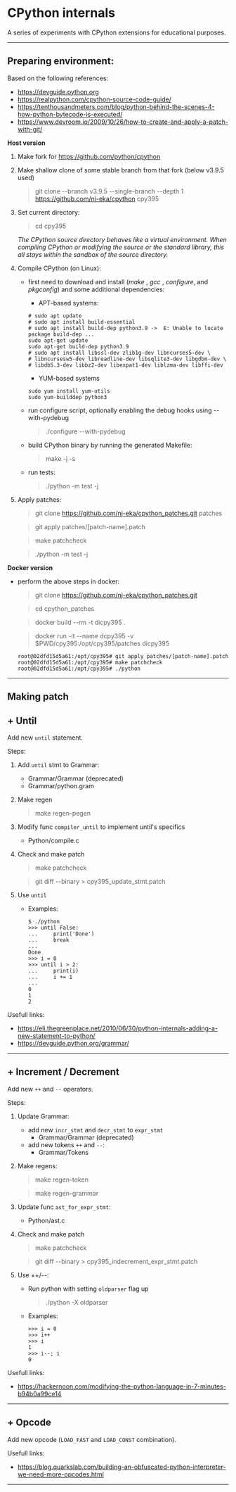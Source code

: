 # CPython internals
A series of experiments with CPython extensions for educational purposes.
___
## Preparing environment:
Based on the following references:
- https://devguide.python.org
- https://realpython.com/cpython-source-code-guide/
- https://tenthousandmeters.com/blog/python-behind-the-scenes-4-how-python-bytecode-is-executed/
- https://www.devroom.io/2009/10/26/how-to-create-and-apply-a-patch-with-git/

**Host version**

1. Make fork for https://github.com/python/cpython
2. Make shallow clone of some stable branch from that fork (below v3.9.5 used)
    > git clone --branch v3.9.5 --single-branch --depth 1 https://github.com/nj-eka/cpython cpy395 
3. Set current directory:
    > cd cpy395

    *The CPython source directory behaves like a virtual environment.
    When compiling CPython or modifying the source or the standard library, this all stays within the sandbox of the source directory.*

4. Compile CPython (on Linux):
    - first need to download and install (*make* , *gcc* , *configure*, and *pkgconfig*) and some additional dependencies:
        - APT-based systems:
        ```
        # sudo apt update
        # sudo apt install build-essential
        # sudo apt install build-dep python3.9 ->  E: Unable to locate package build-dep ...
        sudo apt-get update
        sudo apt-get build-dep python3.9 
        # sudo apt install libssl-dev zlib1g-dev libncurses5-dev \
        # libncursesw5-dev libreadline-dev libsqlite3-dev libgdbm-dev \
        # libdb5.3-dev libbz2-dev libexpat1-dev liblzma-dev libffi-dev
        ```
        - YUM-based systems
        ```
        sudo yum install yum-utils
        sudo yum-builddep python3
        ```

    - run configure script, optionally enabling the debug hooks using --with-pydebug
        > ./configure --with-pydebug
    - build CPython binary by running the generated Makefile:
        > make -j -s
    - run tests:
        > ./python -m test -j
5. Apply patches:
    > git clone https://github.com/nj-eka/cpython_patches.git patches

    > git apply patches/[patch-name].patch

    > make patchcheck

    > ./python -m test -j


**Docker version**
 - perform the above steps in docker:
    > git clone https://github.com/nj-eka/cpython_patches.git
    
    > cd cpython_patches

    > docker build --rm -t dicpy395 .
    
    > docker run -it --name dcpy395 -v $PWD/cpy395:/opt/cpy395/patches dicpy395

    ```
    root@02dfd15d5a61:/opt/cpy395# git apply patches/[patch-name].patch
    root@02dfd15d5a61:/opt/cpy395# make patchcheck
    root@02dfd15d5a61:/opt/cpy395# ./python
    ```
 
 ___
 ## Making patch
## + Until
Add new `until` statement.

Steps:
1) Add `until` stmt to Grammar:
    - Grammar/Grammar (deprecated)
    - Grammar/python.gram
2) Make regen
    > make regen-pegen
3) Modify func `compiler_until` to implement until's specifics
    - Python/compile.c
4) Check and make patch
    > make patchcheck
    
    > git diff --binary > cpy395_update_stmt.patch 
5) Use `until`
    - Examples:
        ```
        $ ./python
        >>> until False:
        ...     print('Done')
        ...     break
        ... 
        Done
        >>> i = 0
        >>> until i > 2:
        ...     print(i)
        ...     i += 1
        ... 
        0
        1
        2
        ```
Usefull links:
- https://eli.thegreenplace.net/2010/06/30/python-internals-adding-a-new-statement-to-python/
- https://devguide.python.org/grammar/
___

## + Increment / Decrement
Add new `++` and `--` operators.

Steps:
1) Update Grammar: 
    - add new `incr_stmt` and `decr_stmt` to `expr_stmt`
        - Grammar/Grammar (deprecated)
    - add new tokens `++` and `--`:
        - Grammar/Tokens
2) Make regens:
    > make regen-token

    > make regen-grammar
3) Update func `ast_for_expr_stmt`:
    - Python/ast.c
4) Check and make patch
    > make patchcheck
    
    > git diff --binary > cpy395_indecrement_expr_stmt.patch     
4) Use ++/--:
    - Run python with setting `oldparser` flag up
        > ./python -X oldparser
    - Examples:
        ```
        >>> i = 0
        >>> i++
        >>> i
        1
        >>> i--; i
        0
        ```


Usefull links:
- https://hackernoon.com/modifying-the-python-language-in-7-minutes-b94b0a99ce14
___
## + Opcode
Add new opcode (`LOAD_FAST` and `LOAD_CONST` combination).

Usefull links:
- https://blog.quarkslab.com/building-an-obfuscated-python-interpreter-we-need-more-opcodes.html
___


